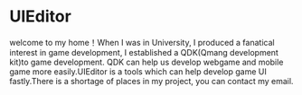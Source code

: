 UIEditor
========

welcome to my home！When I was in University, I produced a fanatical interest in game development, I established a QDK(Qmang development kit)to game development. QDK can help us develop webgame and mobile game more easily.UIEditor is a tools which can help develop game UI fastly.There is a shortage of places in my project, you can contact my email.
